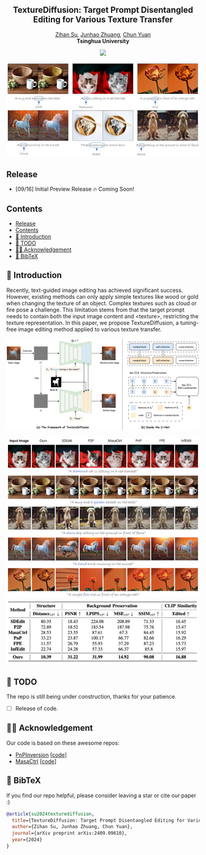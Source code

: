 <p align="center">
  <h2 align="center"><strong>TextureDiffusion: Target Prompt Disentangled<br> Editing for Various Texture Transfer</strong></h2>

<p align="center">
    <a href="https://github.com/Sugewud">Zihan Su</a>,
    <a href="https://github.com/zhuang2002">Junhao Zhuang</a>,
    <a href="https://github.com/ppcd401d2">Chun Yuan</a>
    <br>
    <b>Tsinghua University</b>
</p>

<div align="center">

<a href='https://arxiv.org/abs/2409.09610'><img src='https://img.shields.io/badge/arXiv-2409.09610-b31b1b.svg'></a> 

</div>




<p align="center">
    <img src="image/teaser.png" alt="TexutreDiffusion" width="1000" height="auto">
</p>

## Release
- [09/16] Initial Preview Release 🔥 Coming Soon!

## Contents
- [Release](#release)
- [Contents](#contents)
- [🐶 Introduction](#-introduction)
- [📆 TODO](#-todo)
- [🙌🏻 Acknowledgement](#-acknowledgement)
- [📖 BibTeX](#-bibtex)

## 🐶 Introduction
Recently, text-guided image editing has achieved significant success. However, existing methods can only apply simple textures like wood or gold when changing the texture of an object. Complex textures such as cloud or fire pose a challenge. This limitation stems from that the target prompt needs to contain both the input image content and \<texture\>, restricting the texture representation. In this paper, we propose TextureDiffusion, a tuning-free image editing method applied to various texture transfer. 

![pipeline](image/pipeline.png)
<br><br> 
![qualitative_comparison](image/qualitative_comparison.png)
![quantitative_comparison.jpg](image/quantitative_comparison.png)

## 📆 TODO
The repo is still being under construction, thanks for your patience. 
- [ ] Release of code.


## 🙌🏻 Acknowledgement
Our code is based on these awesome repos:
* [PnPInversion](https://arxiv.org/abs/2310.01506) [[code](https://github.com/cure-lab/PnPInversion/tree/main)]
* [MasaCtrl](https://arxiv.org/abs/2304.08465) [[code](https://github.com/TencentARC/MasaCtrl)]

## 📖 BibTeX
If you find our repo helpful, please consider leaving a star or cite our paper :)
```bibtex
@article{su2024texturediffusion,
  title={TextureDiffusion: Target Prompt Disentangled Editing for Various Texture Transfer},
  author={Zihan Su, Junhao Zhuang, Chun Yuan},
  journal={arXiv preprint arXiv:2409.09610},
  year={2024}
}


